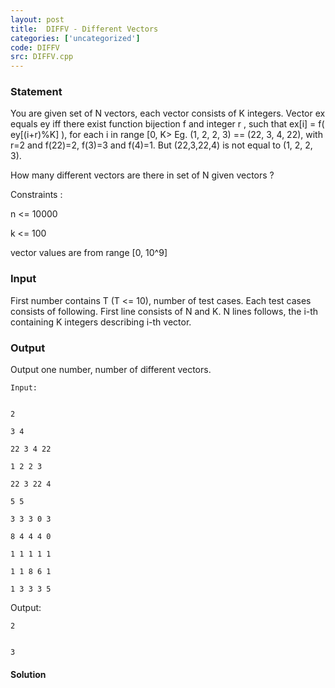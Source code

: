 ```yaml
---
layout: post
title:  DIFFV - Different Vectors 
categories: ['uncategorized']
code: DIFFV
src: DIFFV.cpp
---
```


### **Statement**

You are given set of N vectors, each vector consists of K integers.
Vector ex equals ey iff there exist function bijection f and integer
r , such that ex[i] = f( ey[(i+r)%K] ), for each i in range [0, K> Eg. (1,
2, 2, 3) == (22, 3, 4, 22), with r=2 and f(22)=2, f(3)=3 and f(4)=1. But
(22,3,22,4) is not equal to (1, 2, 2, 3).

How many different vectors are there in set of N given vectors ?

Constraints :

n <= 10000

k <= 100

vector values are from range [0, 10^9]

### Input

First number contains T (T <= 10), number of test cases. Each test cases
consists of following. First line consists of N and K. N lines follows, the
i-th containing K integers describing i-th vector.

### Output

Output one number, number of different vectors.

    
    
    Input:
    
    
    2
    3 4
    22 3 4 22
    1 2 2 3
    22 3 22 4
    5 5
    3 3 3 0 3
    8 4 4 4 0
    1 1 1 1 1
    1 1 8 6 1
    1 3 3 3 5
    

Output:

    
    
    2
    
    
    3



#### **Solution**



